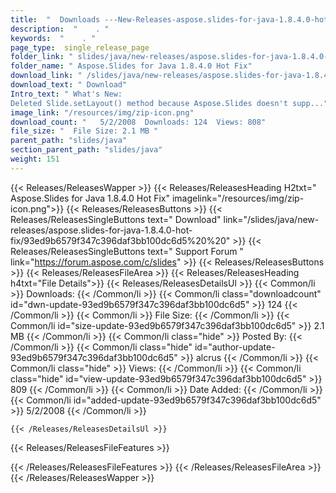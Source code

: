 ```yaml
---
title:  "  Downloads ---New-Releases-aspose.slides-for-java-1.8.4.0-hot-fix . " 
description:  "    . " 
keywords:  "    . " 
page_type:  single_release_page
folder_link: " slides/java/new-releases/aspose.slides-for-java-1.8.4.0-hot-fix/"
folder_name: " Aspose.Slides for Java 1.8.4.0 Hot Fix"
download_link: " /slides/java/new-releases/aspose.slides-for-java-1.8.4.0-hot-fix/93ed9b6579f347c396daf3bb100dc6d5"
download_text: " Download"
Intro_text: " What's New:
Deleted Slide.setLayout() method because Aspose.Slides doesn't supp..."
image_link: "/resources/img/zip-icon.png"
download_count: "   5/2/2008  Downloads: 124  Views: 808"
file_size: "  File Size: 2.1 MB "
parent_path: "slides/java"
section_parent_path: "slides/java"
weight: 151 
---
```


{{< Releases/ReleasesWapper >}}
  {{< Releases/ReleasesHeading H2txt=" Aspose.Slides for Java 1.8.4.0 Hot Fix" imagelink="/resources/img/zip-icon.png">}}
  {{< Releases/ReleasesButtons >}}
    {{< Releases/ReleasesSingleButtons text=" Download" link="/slides/java/new-releases/aspose.slides-for-java-1.8.4.0-hot-fix/93ed9b6579f347c396daf3bb100dc6d5%20%20" >}}
    {{< Releases/ReleasesSingleButtons text=" Support Forum " link="https://forum.aspose.com/c/slides" >}}
  {{< Releases/ReleasesButtons >}}
  {{< Releases/ReleasesFileArea >}}
    {{< Releases/ReleasesHeading h4txt="File Details">}}
    {{< Releases/ReleasesDetailsUl >}}
            {{< Common/li  >}} Downloads: {{< /Common/li >}} 
      {{< Common/li class="downloadcount" id="dwn-update-93ed9b6579f347c396daf3bb100dc6d5" >}} 124 {{< /Common/li >}} 
      {{< Common/li  >}} File Size: {{< /Common/li >}} 
      {{< Common/li id="size-update-93ed9b6579f347c396daf3bb100dc6d5" >}} 2.1 MB {{< /Common/li >}} 
      {{< Common/li  class="hide" >}} Posted By: {{< /Common/li >}} 
      {{< Common/li class="hide" id="author-update-93ed9b6579f347c396daf3bb100dc6d5" >}} alcrus {{< /Common/li >}} 
      {{< Common/li class="hide"  >}} Views: {{< /Common/li >}} 
      {{< Common/li class="hide" id="view-update-93ed9b6579f347c396daf3bb100dc6d5" >}} 809 {{< /Common/li >}} 
      {{< Common/li  >}} Date Added: {{< /Common/li >}} 
      {{< Common/li id="added-update-93ed9b6579f347c396daf3bb100dc6d5" >}} 5/2/2008 {{< /Common/li >}} 

    {{< /Releases/ReleasesDetailsUl >}}

  {{< Releases/ReleasesFileFeatures >}}
      
  {{< /Releases/ReleasesFileFeatures >}}
 {{< /Releases/ReleasesFileArea >}}
{{< /Releases/ReleasesWapper >}}


